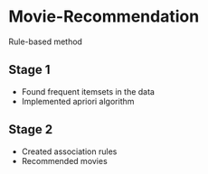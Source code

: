# Movie-Recommendation
Rule-based method 

## Stage 1
- Found frequent itemsets in the data
- Implemented apriori algorithm

## Stage 2
- Created association rules
- Recommended movies
